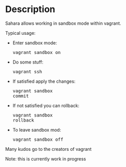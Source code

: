 # Description

Sahara allows working in sandbox mode within vagrant.

Typical usage:

- Enter sandbox mode: <pre>vagrant sandbox on</pre>
- Do some stuff: <pre>vagrant ssh </pre>
- If satisfied apply the changes: <pre>vagrant sandbox commit</pre>
- If not satisfied you can rollback: <pre>vagrant sandbox rollback</pre>
- To leave sandbox mod: <pre>vagrant sandbox off</pre>

Many kudos go to the creators of vagrant

Note: this is currently work in progress